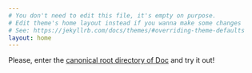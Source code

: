 ```yaml
---
# You don't need to edit this file, it's empty on purpose.
# Edit theme's home layout instead if you wanna make some changes
# See: https://jekyllrb.com/docs/themes/#overriding-theme-defaults
layout: home
---
```


Please, enter the [canonical root directory of Doc][rrr] and try it out!

[rrr]: /doc/
